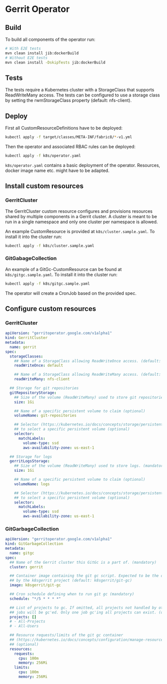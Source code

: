 # Gerrit Operator

## Build

To build all components of the operator run:

```sh
# With E2E tests
mvn clean install jib:dockerBuild
# Without E2E tests
mvn clean install -DskipTests jib:dockerBuild
```

## Tests

The tests require a Kubernetes cluster with a StorageClass that supports
ReadWriteMany access. The tests can be configured to use a storage class by
setting the rwmStorageClass property (default: nfs-client).

## Deploy

First all CustomResourceDefinitions have to be deployed:

```sh
kubectl apply -f target/classes/META-INF/fabric8/*-v1.yml
```

Then the operator and associated RBAC rules can be deployed:

```sh
kubectl apply -f k8s/operator.yaml
```

`k8s/operator.yaml` contains a basic deployment of the operator. Resources,
docker image name etc. might have to be adapted.

## Install custom resources

### GerritCluster

The GerritCluster custom resource configures and provisions resources shared by
multiple components in a Gerrit cluster. A cluster is meant to be run in a single
namespace and only one cluster per namespace is allowed.

An example CustomResource is provided at `k8s/cluster.sample.yaml`. To install
it into the cluster run:

```sh
kubectl apply -f k8s/cluster.sample.yaml
```

### GitGabageCollection

An example of a GitGc-CustomResource can be found at `k8s/gitgc.sample.yaml`.
To install it into the cluster run:

```sh
kubectl apply -f k8s/gitgc.sample.yaml
```

The operator will create a CronJob based on the provided spec.

## Configure custom resources

### GerritCluster

```yaml
apiVersion: "gerritoperator.google.com/v1alpha1"
kind: GerritCluster
metadata:
  name: gerrit
spec:
  storageClasses:
    ## Name of a StorageClass allowing ReadWriteOnce access. (default: default)
    readWriteOnce: default

    ## Name of a StorageClass allowing ReadWriteMany access. (default: shared-storage)
    readWriteMany: nfs-client

  ## Storage for git repositories
  gitRepositoryStorage:
    ## Size of the volume (ReadWriteMany) used to store git repositories. (mandatory)
    size: 1Gi

    ## Name of a specific persistent volume to claim (optional)
    volumeName: git-repositories

    ## Selector (https://kubernetes.io/docs/concepts/storage/persistent-volumes/#selector)
    ## to select a specific persistent volume (optional)
    selector:
      matchLabels:
        volume-type: ssd
        aws-availability-zone: us-east-1

  ## Storage for logs
  gerritLogsStorage:
    ## Size of the volume (ReadWriteMany) used to store logs. (mandatory)
    size: 1Gi

    ## Name of a specific persistent volume to claim (optional)
    volumeName: logs

    ## Selector (https://kubernetes.io/docs/concepts/storage/persistent-volumes/#selector)
    ## to select a specific persistent volume (optional)
    selector:
      matchLabels:
        volume-type: ssd
        aws-availability-zone: us-east-1
```

### GitGarbageCollection

```yaml
apiVersion: "gerritoperator.google.com/v1alpha1"
kind: GitGarbageCollection
metadata:
  name: gitgc
spec:
  ## Name of the Gerrit cluster this GitGc is a part of. (mandatory)
  cluster: gerrit

  ## Container image containing the git gc script. Expected to be the one maintained
  ## by the k8sgerrit project (default: k8sgerrit/git-gc)
  image: k8sgerrit/git-gc

  ## Cron schedule defining when to run git gc (mandatory)
  schedule: "*/5 * * * *"

  ## List of projects to gc. If omitted, all projects not handled by other Git GC
  ## jobs will be gc'ed. Only one job gc'ing all projects can exist. (default: [])
  projects: []
  # - All-Projects
  # - All-Users

  ## Resource requests/limits of the git gc container
  ## (https://kubernetes.io/docs/concepts/configuration/manage-resources-containers/)
  ## (optional)
  resources:
    requests:
      cpu: 100m
      memory: 256Mi
    limits:
      cpu: 100m
      memory: 256Mi
```
